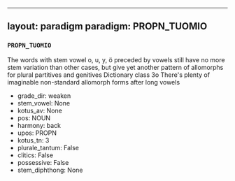 
---
layout: paradigm
paradigm: PROPN_TUOMIO
---
### ` PROPN_TUOMIO `

The words with stem vowel o, u, y, ö preceded by vowels still have no more stem variation than other cases, but give yet another pattern of allomorphs for plural partitives and genitives Dictionary class 3o There's plenty of imaginable non-standard allomorph forms after long vowels
* grade_dir: weaken
* stem_vowel: None
* kotus_av: None
* pos: NOUN
* harmony: back
* upos: PROPN
* kotus_tn: 3
* plurale_tantum: False
* clitics: False
* possessive: False
* stem_diphthong: None
